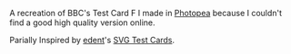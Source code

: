 A recreation of BBC's Test Card F I made in [Photopea](https://www.photopea.com) because I couldn't find a good high quality version online.

Parially Inspired by [edent](https://github.com/edent)'s [SVG Test Cards](https://github.com/edent/SVGtestcard).
